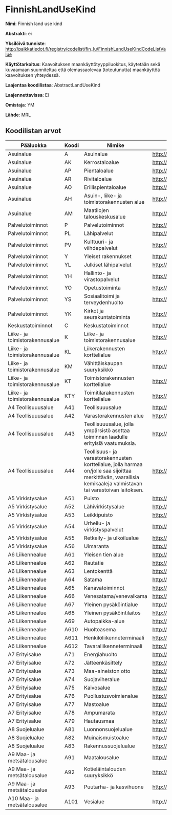 # FinnishLandUseKind

**Nimi**: Finnish land use kind

**Abstrakti**: ei

**Yksilöivä tunniste**: http://paikkatiedot.fi/registry/codelist/fin_lu/FinnishLandUseKindCodeListValue

**Käyttötarkoitus**: Kaavoituksen maankäyttötyyppiluokitus, käytetään sekä kuvaamaan suunniteltua että olemassaolevaa (toteutunutta) maankäyttöä kaavoituksen yhteydessä.

**Laajentaa koodilistaa**: AbstractLandUseKind

**Laajennettavissa**: Ei

**Omistaja**: YM

**Lähde**: MRL

## Koodilistan arvot

Pääluokka         | Koodi     | Nimike           | Tunniste
------------------|-----------|------------------|------------
Asuinalue    | A       | Asuinalue   | http://paikkatiedot.fi/registry/codelist/fin_lu/FinnishLandUseKindCodeListValue/A0
Asuinalue    | AK       | Kerrostaloalue   | http://paikkatiedot.fi/registry/codelist/fin_lu/FinnishLandUseKindCodeListValue/A1
Asuinalue   | AP       | Pientaloalue     | http://paikkatiedot.fi/registry/codelist/fin_lu/FinnishLandUseKindCodeListValue/A2
Asuinalue   | AR       | Rivitaloalue     | http://paikkatiedot.fi/registry/codelist/fin_lu/FinnishLandUseKindCodeListValue/A3
Asuinalue   | AO       | Erillispientaloalue     | http://paikkatiedot.fi/registry/codelist/fin_lu/FinnishLandUseKindCodeListValue/A4
Asuinalue   | AH       | Asuin-, liike- ja toimistorakennusten alue     | http://paikkatiedot.fi/registry/codelist/fin_lu/FinnishLandUseKindCodeListValue/A5
Asuinalue   | AM       | Maatilojen talouskeskusalue     | http://paikkatiedot.fi/registry/codelist/fin_lu/FinnishLandUseKindCodeListValue/A6
Palvelutoiminnot       | P       | Palvelutoiminnot     | http://paikkatiedot.fi/registry/codelist/fin_lu/FinnishLandUseKindCodeListValue/P0
Palvelutoiminnot       | PL       | Lähipalvelut     | http://paikkatiedot.fi/registry/codelist/fin_lu/FinnishLandUseKindCodeListValue/P1
Palvelutoiminnot       | PV       | Kulttuuri- ja viihdepalvelut  | http://paikkatiedot.fi/registry/codelist/fin_lu/FinnishLandUseKindCodeListValue/P2
Palvelutoiminnot       | Y       | Yleiset rakennukset  | http://paikkatiedot.fi/registry/codelist/fin_lu/FinnishLandUseKindCodeListValue/P3
Palvelutoiminnot       | YL       | Julkiset lähipalvelut  | http://paikkatiedot.fi/registry/codelist/fin_lu/FinnishLandUseKindCodeListValue/P4
Palvelutoiminnot       | YH       | Hallinto- ja virastopalvelut  | http://paikkatiedot.fi/registry/codelist/fin_lu/FinnishLandUseKindCodeListValue/P5
Palvelutoiminnot       | YO       | Opetustoiminta  | http://paikkatiedot.fi/registry/codelist/fin_lu/FinnishLandUseKindCodeListValue/P6
Palvelutoiminnot       | YS       | Sosiaalitoimi ja terveydenhuolto  | http://paikkatiedot.fi/registry/codelist/fin_lu/FinnishLandUseKindCodeListValue/P7
Palvelutoiminnot       | YK       | Kirkot ja seurakuntatoiminta  | http://paikkatiedot.fi/registry/codelist/fin_lu/FinnishLandUseKindCodeListValue/P8
Keskustatoiminnot  | C       | Keskustatoiminnot     | http://paikkatiedot.fi/registry/codelist/fin_lu/FinnishLandUseKindCodeListValue/C0
Liike- ja toimistorakennusalue  | K       | Liike- ja toimistorakennusalue     | http://paikkatiedot.fi/registry/codelist/fin_lu/FinnishLandUseKindCodeListValue/K0
Liike- ja toimistorakennusalue  | KL       | Liikerakennusten korttelialue     | http://paikkatiedot.fi/registry/codelist/fin_lu/FinnishLandUseKindCodeListValue/K1
Liike- ja toimistorakennusalue   | KM      | Vähittäiskaupan suuryksikkö    | http://paikkatiedot.fi/registry/codelist/fin_lu/FinnishLandUseKindCodeListValue/K2
Liike- ja toimistorakennusalue   | KT      | Toimistorakennusten korttelialue     | http://paikkatiedot.fi/registry/codelist/fin_lu/FinnishLandUseKindCodeListValue/K3
Liike- ja toimistorakennusalue   | KTY       | Toimitilarakennusten korttelialue     | http://paikkatiedot.fi/registry/codelist/fin_lu/FinnishLandUseKindCodeListValue/K4
A4 Teollisuuusalue    | A41       | Teollisuuusalue     | http://paikkatiedot.fi/registry/codelist/fin_lu/FinnishLandUseKindCodeListValue/A41
A4 Teollisuuusalue    | A42       | Varastorakennusten alue     | http://paikkatiedot.fi/registry/codelist/fin_lu/FinnishLandUseKindCodeListValue/A42
A4 Teollisuuusalue    | A43       | Teollisuuusalue, jolla ympärsistö asettaa toiminnan laadulle erityisiä vaatumuksia.     | http://paikkatiedot.fi/registry/codelist/fin_lu/FinnishLandUseKindCodeListValue/A43
A4 Teollisuuusalue    | A44       | Teollisuus- ja varastorakennusten korttelialue, jolla harmaa on/jolle saa sijoittaa merkittävän, vaarallisia kemikaaleja valmistavan tai varastoivan laitoksen.     | http://paikkatiedot.fi/registry/codelist/fin_lu/FinnishLandUseKindCodeListValue/A44
A5 Virkistysalue    | A51       | Puisto     | http://paikkatiedot.fi/registry/codelist/fin_lu/FinnishLandUseKindCodeListValue/A51
A5 Virkistysalue    | A52       | Lähivirkistysalue     | http://paikkatiedot.fi/registry/codelist/fin_lu/FinnishLandUseKindCodeListValue/A52
A5 Virkistysalue    | A53       | Leikkipuisto     | http://paikkatiedot.fi/registry/codelist/fin_lu/FinnishLandUseKindCodeListValue/A53
A5 Virkistysalue    | A54       | Urheilu- ja virkistyspalvelut     | http://paikkatiedot.fi/registry/codelist/fin_lu/FinnishLandUseKindCodeListValue/A54
A5 Virkistysalue    | A55       | Retkeily- ja ulkoilualue     | http://paikkatiedot.fi/registry/codelist/fin_lu/FinnishLandUseKindCodeListValue/A55
A5 Virkistysalue    | A56       | Uimaranta    | http://paikkatiedot.fi/registry/codelist/fin_lu/FinnishLandUseKindCodeListValue/A56
A6 Liikennealue    | A61       | Yleisen tien alue     | http://paikkatiedot.fi/registry/codelist/fin_lu/FinnishLandUseKindCodeListValue/A61
A6 Liikennealue    | A62       | Rautatie     | http://paikkatiedot.fi/registry/codelist/fin_lu/FinnishLandUseKindCodeListValue/A62
A6 Liikennealue    | A63       | Lentokenttä     | http://paikkatiedot.fi/registry/codelist/fin_lu/FinnishLandUseKindCodeListValue/A63
A6 Liikennealue    | A64       | Satama     | http://paikkatiedot.fi/registry/codelist/fin_lu/FinnishLandUseKindCodeListValue/A64
A6 Liikennealue    | A65       | Kanavatoiminnot     | http://paikkatiedot.fi/registry/codelist/fin_lu/FinnishLandUseKindCodeListValue/A65
A6 Liikennealue    | A66       | Venesatama/venevalkama    | http://paikkatiedot.fi/registry/codelist/fin_lu/FinnishLandUseKindCodeListValue/A66
A6 Liikennealue    | A67       | Yleinen pysäköintialue     | http://paikkatiedot.fi/registry/codelist/fin_lu/FinnishLandUseKindCodeListValue/A67
A6 Liikennealue    | A68       | Yleinen pysäköintilaitos     | http://paikkatiedot.fi/registry/codelist/fin_lu/FinnishLandUseKindCodeListValue/A68
A6 Liikennealue    | A69       | Autopaikka-alue     | http://paikkatiedot.fi/registry/codelist/fin_lu/FinnishLandUseKindCodeListValue/A69
A6 Liikennealue    | A610       | Huoltoasema     | http://paikkatiedot.fi/registry/codelist/fin_lu/FinnishLandUseKindCodeListValue/A610
A6 Liikennealue    | A611       | Henkilöliikenneterminaali     | http://paikkatiedot.fi/registry/codelist/fin_lu/FinnishLandUseKindCodeListValue/A611
A6 Liikennealue    | A612       | Tavaraliikenneterminaali     | http://paikkatiedot.fi/registry/codelist/fin_lu/FinnishLandUseKindCodeListValue/A612
A7 Erityisalue    | A71       | Energiahuolto     | http://paikkatiedot.fi/registry/codelist/fin_lu/FinnishLandUseKindCodeListValue/A71
A7 Erityisalue    | A72       | Jätteenkäsittely     | http://paikkatiedot.fi/registry/codelist/fin_lu/FinnishLandUseKindCodeListValue/A72
A7 Erityisalue    | A73       | Maa-aineiston otto     | http://paikkatiedot.fi/registry/codelist/fin_lu/FinnishLandUseKindCodeListValue/A73
A7 Erityisalue    | A74       | Suojaviheralue     | http://paikkatiedot.fi/registry/codelist/fin_lu/FinnishLandUseKindCodeListValue/A74
A7 Erityisalue    | A75       | Kaivosalue    | http://paikkatiedot.fi/registry/codelist/fin_lu/FinnishLandUseKindCodeListValue/A75
A7 Erityisalue    | A76       | Puollustusvoimienalue     | http://paikkatiedot.fi/registry/codelist/fin_lu/FinnishLandUseKindCodeListValue/A76
A7 Erityisalue    | A77       | Mastoalue     | http://paikkatiedot.fi/registry/codelist/fin_lu/FinnishLandUseKindCodeListValue/A77
A7 Erityisalue    | A78       | Ampumarata     | http://paikkatiedot.fi/registry/codelist/fin_lu/FinnishLandUseKindCodeListValue/A78
A7 Erityisalue    | A79       | Hautausmaa     | http://paikkatiedot.fi/registry/codelist/fin_lu/FinnishLandUseKindCodeListValue/A79
A8 Suojelualue    | A81       | Luonnonsuojelualue     | http://paikkatiedot.fi/registry/codelist/fin_lu/FinnishLandUseKindCodeListValue/A81
A8 Suojelualue    | A82       | Muinaismuistoalue     | http://paikkatiedot.fi/registry/codelist/fin_lu/FinnishLandUseKindCodeListValue/A82
A8 Suojelualue    | A83       | Rakennussuojelualue     | http://paikkatiedot.fi/registry/codelist/fin_lu/FinnishLandUseKindCodeListValue/A83
A9 Maa- ja metsätalousalue    | A91       | Maatalousalue     | http://paikkatiedot.fi/registry/codelist/fin_lu/FinnishLandUseKindCodeListValue/A91
A9 Maa- ja metsätalousalue    | A92       | Kotieläintalouden suuryksikkö     | http://paikkatiedot.fi/registry/codelist/fin_lu/FinnishLandUseKindCodeListValue/A92
A9 Maa- ja metsätalousalue    | A93       | Puutarha- ja kasvihuone     | http://paikkatiedot.fi/registry/codelist/fin_lu/FinnishLandUseKindCodeListValue/A93
A10 Maa- ja metsätalousalue    | A101       | Vesialue     | http://paikkatiedot.fi/registry/codelist/fin_lu/FinnishLandUseKindCodeListValue/A101

